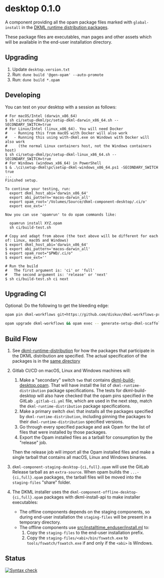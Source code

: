 # desktop 0.1.0

A component providing all the opam package files marked with `global-install`
in the [DKML runtime distribution packages](https://github.com/diskuv/dkml-runtime-distribution/tree/main/src/none).

These package files are executables, man pages and other assets which will be
available in the end-user installation directory.

## Upgrading

1. Update `desktop.version.txt`
2. Run: `dune build '@gen-opam' --auto-promote`
3. Run: `dune build *.opam`

## Developing

You can test on your desktop with a session as follows:

```console
# For macOS/Intel (darwin_x86_64)
$ sh ci/setup-dkml/pc/setup-dkml-darwin_x86_64.sh --SECONDARY_SWITCH=true
# For Linux/Intel (linux_x86_64). You will need Docker
#   - Running this from macOS with Docker will also work
#   - Running this using with-dkml.exe on Windows with Docker will also work
#     (the normal Linux containers host, not the Windows containers host)
$ sh ci/setup-dkml/pc/setup-dkml-linux_x86_64.sh --SECONDARY_SWITCH=true
# For Windows (windows_x86_64) in PowerShell
$ & .\ci\setup-dkml\pc\setup-dkml-windows_x86_64.ps1 -SECONDARY_SWITCH true
...
Finished setup.

To continue your testing, run:
  export dkml_host_abi='darwin_x86_64'
  export abi_pattern='macos-darwin_all'
  export opam_root='/Volumes/Source/dkml-component-desktop/.ci/o'
  export exe_ext=''

Now you can use 'opamrun' to do opam commands like:

  opamrun install XYZ.opam
  sh ci/build-test.sh

# Copy and adapt from above (the text above will be different for each of: Linux, macOS and Windows)
$ export dkml_host_abi='darwin_x86_64'
$ export abi_pattern='macos-darwin_all'
$ export opam_root="$PWD/.ci/o"
$ export exe_ext=''

# Run the build
#   The first argument is: 'ci' or 'full'
#   The second argument is: 'release' or 'next'
$ sh ci/build-test.sh ci next
```

## Upgrading CI

Optional: Do the following to get the bleeding edge:

```bash
opam pin dkml-workflows git+https://github.com/diskuv/dkml-workflows-prerelease.git#v1 --no-action --yes
```

```bash
opam upgrade dkml-workflows && opam exec -- generate-setup-dkml-scaffold && dune build '@gen-dkml' --auto-promote
```

## Build Flow

1. See [dkml-runtime-distribution](https://github.com/diskuv/dkml-runtime-distribution/blob/main/src/none/README.md)
   for how the packages that participate in the DKML distribution are specified. The actual specification of the
   packages is in the [same directory](https://github.com/diskuv/dkml-runtime-distribution/blob/main/src/none/)
2. Gitlab CI/CD on macOS, Linux and Windows machines will:
   1. Make a "secondary" switch `two` that contains [dkml-build-desktop.opam](./dkml-build-desktop.opam). That will
      have install the list of `dkml-runtime-distribution` package specifications. The tests for dkml-build-desktop
      will also have checked that the opam pins specified in the GitLab `.gitlab-ci.yml` file, which are used
      in the next step, match the `dkml-runtime-distribution` package specifications.
   2. Make a primary switch `dkml` that installs all the packages specified by `dkml-runtime-distribution`, including
      pinning the packages to their `dkml-runtime-distribution` specified versions.
   3. Go through every specified package and ask Opam for the list of files that were installed by those packages.
   4. Export the Opam installed files as a tarball for consumption by the "release" job.

   Then the release job will import all the Opam installed files and make a single tarball that contains all
   macOS, Linux and Windows binaries.
3. `dkml-component-staging-desktop-{ci,full}.opam` will use the GitLab Release tarball as an `extra-source`.
   When opam builds the `...-{ci,full}.opam` packages, the tarball files will be moved into the `staging-files`
   "share" folder.
4. The DKML installer uses the `dkml-component-offline-desktop-{ci,full}.opam` packages with dkml-install-api to make
   installer executables:
   * The offline components depends on the staging components, so during end-user installation the
     `staging-files` will be present in a temporary directory.
   * The offline components use [src/installtime_enduser/install.ml](src/installtime_enduser/install.ml) to:
     1. Copy the `staging-files` to the end-user installation prefix.
     2. Copy the `staging-files/<abi>/bin/fswatch.exe` to `tools/fswatch/fswatch.exe` if and only if
        the `<abi>` is Windows.

## Status

[![Syntax check](https://github.com/diskuv/dkml-component-desktop/actions/workflows/syntax.yml/badge.svg)](https://github.com/diskuv/dkml-component-desktop/actions/workflows/syntax.yml)
